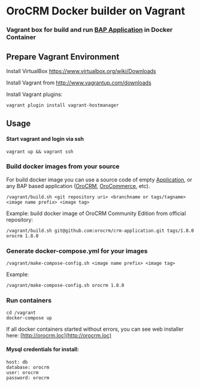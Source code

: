 # OroCRM Docker builder on Vagrant 

### Vagrant box for build and run [BAP Application](http://www.orocrm.com/oro-platform)  in Docker Container

## Prepare Vagrant Environment

Install VirtualBox https://www.virtualbox.org/wiki/Downloads

Install Vagrant from http://www.vagrantup.com/downloads

Install Vagrant plugins:

    vagrant plugin install vagrant-hostmanager

## Usage

#### Start vagrant and login via ssh

    vagrant up && vagrant ssh

### Build docker images from your source

For build docker image you can use a source code of empty [Application](https://github.com/orocrm/platform-application), or any BAP based application ([OroCRM](https://github.com/orocrm/crm-application), [OroCommerce](https://github.com/orocommerce/orocommerce-application), etc).

    /vagrant/build.sh <git repository uri> <branchname or tags/tagname> <image name prefix> <image tag>

Example: build docker image of OroCRM Community Edition from official repository:

    /vagrant/build.sh git@github.com:orocrm/crm-application.git tags/1.8.0 orocrm 1.8.0

### Generate docker-compose.yml for your images

    /vagrant/make-compose-config.sh <image name prefix> <image tag>

Example:

    /vagrant/make-compose-config.sh orocrm 1.8.0

### Run containers

    cd /vagrant
    docker-compose up

If all docker containers started without errors, you can see web installer here: [http://orocrm.loc](http://orocrm.loc)

#### Mysql credentials for install:
```
host: db
database: orocrm 
user: orocrm 
password: orocrm
```
